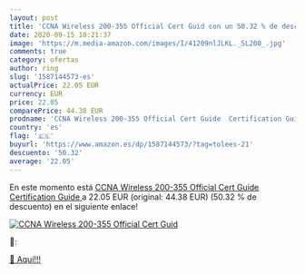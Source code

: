 ```yaml
---
layout: post
title: 'CCNA Wireless 200-355 Official Cert Guid con un 50.32 % de descuento'
date: 2020-09-15 10:21:37
image: 'https://m.media-amazon.com/images/I/41209nlJLKL._SL200_.jpg'
comments: true
category: ofertas
author: ring
slug: '1587144573-es'
actualPrice: 22.05 EUR
currency: EUR
price: 22.05
comparePrice: 44.38 EUR
prodname: 'CCNA Wireless 200-355 Official Cert Guide  Certification Guide '
country: 'es'
flag: '🇪🇸'
buyurl: 'https://www.amazon.es/dp/1587144573/?tag=tolees-21'
descuento: '50.32'
average: '22.05'
---
```


En este momento está [CCNA Wireless 200-355 Official Cert Guide  Certification Guide ](https://www.amazon.es/dp/1587144573/?tag=tolees-21) a 22.05 EUR (original: 44.38 EUR) (50.32 %  de descuento) en el siguiente enlace!

[![CCNA Wireless 200-355 Official Cert Guid](https://m.media-amazon.com/images/I/41209nlJLKL._SL200_.jpg)](https://www.amazon.es/dp/1587144573/?tag=tolees-21)

🔎:


[🛒 Aquí!!!](https://www.amazon.es/dp/1587144573/?tag=tolees-21)
